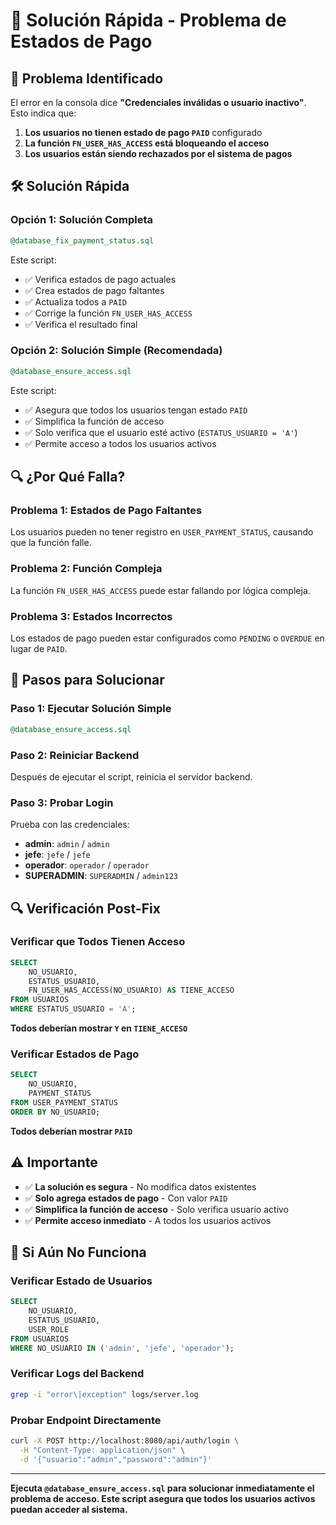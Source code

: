 # 🔧 Solución Rápida - Problema de Estados de Pago

## 🚨 Problema Identificado

El error en la consola dice **"Credenciales inválidas o usuario inactivo"**. Esto indica que:

1. **Los usuarios no tienen estado de pago `PAID`** configurado
2. **La función `FN_USER_HAS_ACCESS` está bloqueando el acceso**
3. **Los usuarios están siendo rechazados por el sistema de pagos**

## 🛠️ Solución Rápida

### **Opción 1: Solución Completa**
```sql
@database_fix_payment_status.sql
```

Este script:
- ✅ Verifica estados de pago actuales
- ✅ Crea estados de pago faltantes
- ✅ Actualiza todos a `PAID`
- ✅ Corrige la función `FN_USER_HAS_ACCESS`
- ✅ Verifica el resultado final

### **Opción 2: Solución Simple (Recomendada)**
```sql
@database_ensure_access.sql
```

Este script:
- ✅ Asegura que todos los usuarios tengan estado `PAID`
- ✅ Simplifica la función de acceso
- ✅ Solo verifica que el usuario esté activo (`ESTATUS_USUARIO = 'A'`)
- ✅ Permite acceso a todos los usuarios activos

## 🔍 ¿Por Qué Falla?

### **Problema 1: Estados de Pago Faltantes**
Los usuarios pueden no tener registro en `USER_PAYMENT_STATUS`, causando que la función falle.

### **Problema 2: Función Compleja**
La función `FN_USER_HAS_ACCESS` puede estar fallando por lógica compleja.

### **Problema 3: Estados Incorrectos**
Los estados de pago pueden estar configurados como `PENDING` o `OVERDUE` en lugar de `PAID`.

## 🚀 Pasos para Solucionar

### **Paso 1: Ejecutar Solución Simple**
```sql
@database_ensure_access.sql
```

### **Paso 2: Reiniciar Backend**
Después de ejecutar el script, reinicia el servidor backend.

### **Paso 3: Probar Login**
Prueba con las credenciales:
- **admin**: `admin` / `admin`
- **jefe**: `jefe` / `jefe`
- **operador**: `operador` / `operador`
- **SUPERADMIN**: `SUPERADMIN` / `admin123`

## 🔍 Verificación Post-Fix

### **Verificar que Todos Tienen Acceso**
```sql
SELECT 
    NO_USUARIO,
    ESTATUS_USUARIO,
    FN_USER_HAS_ACCESS(NO_USUARIO) AS TIENE_ACCESO
FROM USUARIOS
WHERE ESTATUS_USUARIO = 'A';
```

**Todos deberían mostrar `Y` en `TIENE_ACCESO`**

### **Verificar Estados de Pago**
```sql
SELECT 
    NO_USUARIO,
    PAYMENT_STATUS
FROM USER_PAYMENT_STATUS
ORDER BY NO_USUARIO;
```

**Todos deberían mostrar `PAID`**

## ⚠️ Importante

- ✅ **La solución es segura** - No modifica datos existentes
- ✅ **Solo agrega estados de pago** - Con valor `PAID`
- ✅ **Simplifica la función de acceso** - Solo verifica usuario activo
- ✅ **Permite acceso inmediato** - A todos los usuarios activos

## 🔧 Si Aún No Funciona

### **Verificar Estado de Usuarios**
```sql
SELECT 
    NO_USUARIO,
    ESTATUS_USUARIO,
    USER_ROLE
FROM USUARIOS
WHERE NO_USUARIO IN ('admin', 'jefe', 'operador');
```

### **Verificar Logs del Backend**
```bash
grep -i "error\|exception" logs/server.log
```

### **Probar Endpoint Directamente**
```bash
curl -X POST http://localhost:8080/api/auth/login \
  -H "Content-Type: application/json" \
  -d '{"usuario":"admin","password":"admin"}'
```

---

**Ejecuta `@database_ensure_access.sql` para solucionar inmediatamente el problema de acceso. Este script asegura que todos los usuarios activos puedan acceder al sistema.**
